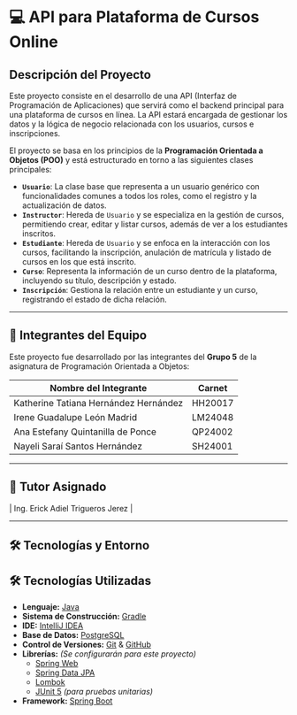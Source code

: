 # 💻 API para Plataforma de Cursos Online

## Descripción del Proyecto

Este proyecto consiste en el desarrollo de una API (Interfaz de Programación de Aplicaciones) que servirá como el backend
principal para una plataforma de cursos en línea. La API estará encargada de gestionar los datos y la lógica
de negocio relacionada con los usuarios, cursos e inscripciones.

El proyecto se basa en los principios de la **Programación Orientada a Objetos (POO)** y está estructurado en
torno a las siguientes clases principales:

* **`Usuario`**: La clase base que representa a un usuario genérico con funcionalidades comunes a todos los
  roles, como el registro y la actualización de datos.
* **`Instructor`**: Hereda de `Usuario` y se especializa en la gestión de cursos, permitiendo crear, editar y
  listar cursos, además de ver a los estudiantes inscritos.
* **`Estudiante`**: Hereda de `Usuario` y se enfoca en la interacción con los cursos, facilitando la inscripción,
  anulación de matrícula y listado de cursos en los que está inscrito.
* **`Curso`**: Representa la información de un curso dentro de la plataforma, incluyendo su título, descripción
  y estado.
* **`Inscripción`**: Gestiona la relación entre un estudiante y un curso, registrando el estado de dicha relación.

---

## 👥 Integrantes del Equipo

Este proyecto fue desarrollado por las integrantes del **Grupo 5** de la asignatura de Programación Orientada a Objetos:

| Nombre del Integrante                 | Carnet  |
|---------------------------------------|---------|
| Katherine Tatiana Hernández Hernández | HH20017 |
| Irene Guadalupe León Madrid           | LM24048 |
| Ana Estefany Quintanilla de Ponce     | QP24002 |
| Nayeli Saraí Santos Hernández         | SH24001 |

---

## 👥 Tutor Asignado

| Ing. Erick Adiel Trigueros Jerez | 

---

## 🛠️ Tecnologías y Entorno

## 🛠️ Tecnologías Utilizadas

* **Lenguaje:** [Java](https://www.oracle.com/java/)
* **Sistema de Construcción:** [Gradle](https://gradle.org/)
* **IDE:** [IntelliJ IDEA](https://www.jetbrains.com/idea/)
* **Base de Datos:** [PostgreSQL](https://www.postgresql.org/)
* **Control de Versiones:** [Git](https://git-scm.com/) & [GitHub](https://github.com/)
* **Librerías:** *(Se configurarán para este proyecto)*
  * [Spring Web](https://spring.io/projects/spring-framework)
  * [Spring Data JPA](https://spring.io/projects/spring-data-jpa)
  * [Lombok](https://projectlombok.org/)
  * [JUnit 5](https://junit.org/junit5/) *(para pruebas unitarias)*
* **Framework:** [Spring Boot](https://spring.io/projects/spring-boot)

